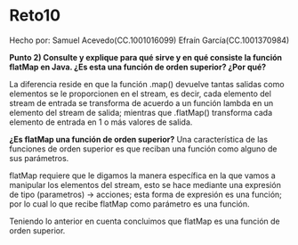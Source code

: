 # Reto10
Hecho por: 
Samuel Acevedo(CC.1001016099)
Efraín García(CC.1001370984)


**Punto 2) Consulte y explique para qué sirve y en qué consiste la función flatMap en Java. ¿Es esta
una función de orden superior? ¿Por qué?**

La diferencia reside en que la función .map() devuelve tantas salidas como elementos se le proporcionen en el stream, es decir, cada elemento del stream de entrada se transforma de acuerdo a un función lambda en un elemento del stream de salida; mientras que .flatMap() transforma cada elemento de entrada en 1 o más valores de salida.

**¿Es flatMap una función de orden superior?**
Una característica de las funciones de orden superior es que reciban una función como alguno de sus parámetros.

flatMap requiere que le digamos la manera específica en la que vamos a manipular los elementos del stream, esto
se hace mediante una expresión de tipo (parametros) -> acciones; esta forma de expresión es una función; por lo
cual lo que recibe flatMap como parámetro es una función.

Teniendo lo anterior en cuenta concluimos que flatMap es una función de orden superior.
